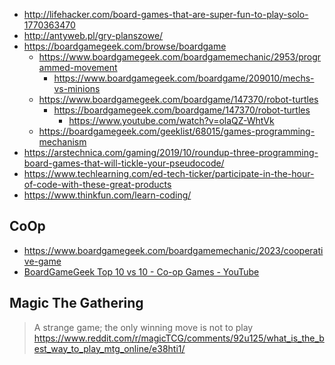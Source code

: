 - http://lifehacker.com/board-games-that-are-super-fun-to-play-solo-1770363470
- http://antyweb.pl/gry-planszowe/
- https://boardgamegeek.com/browse/boardgame
  - https://www.boardgamegeek.com/boardgamemechanic/2953/programmed-movement
    - https://www.boardgamegeek.com/boardgame/209010/mechs-vs-minions
  - https://www.boardgamegeek.com/boardgame/147370/robot-turtles
    - https://boardgamegeek.com/boardgame/147370/robot-turtles
      - https://www.youtube.com/watch?v=olaQZ-WhtVk
  - https://boardgamegeek.com/geeklist/68015/games-programming-mechanism
- https://arstechnica.com/gaming/2019/10/roundup-three-programming-board-games-that-will-tickle-your-pseudocode/
- https://www.techlearning.com/ed-tech-ticker/participate-in-the-hour-of-code-with-these-great-products
- https://www.thinkfun.com/learn-coding/

## CoOp

- https://www.boardgamegeek.com/boardgamemechanic/2023/cooperative-game
- [BoardGameGeek Top 10 vs 10 - Co-op Games - YouTube](https://www.youtube.com/watch?v=GmAvOaB6Pz8)

## Magic The Gathering

> A strange game; the only winning move is not to play
> https://www.reddit.com/r/magicTCG/comments/92u125/what_is_the_best_way_to_play_mtg_online/e38hti1/
